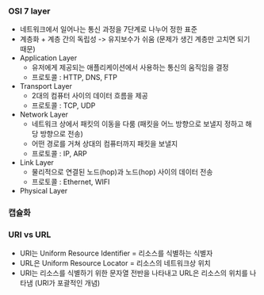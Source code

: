 ### OSI 7 layer
- 네트워크에서 일어나는 통신 과정을 7단계로 나누어 정한 표준
- 계층화 + 계층 간의 독립성 -> 유지보수가 쉬움 (문제가 생긴 계층만 고치면 되기 때문)
- Application Layer
  - 유저에게 제공되는 애플리케이션에서 사용하는 통신의 움직임을 결정
  - 프로토콜 : HTTP, DNS, FTP
- Transport Layer
  - 2대의 컴퓨터 사이의 데이터 흐름을 제공
  - 프로토콜 : TCP, UDP
- Network Layer
  - 네트워크 상에서 패킷의 이동을 다룸 (패킷을 어느 방향으로 보낼지 정하고 해당 방향으로 전송)
  - 어떤 경로를 거쳐 상대의 컴퓨터까지 패킷을 보낼지
  - 프로토콜 : IP, ARP
- Link Layer
  - 물리적으로 연결된 노드(hop)과 노드(hop) 사이의 데이터 전송
  - 프로토콜 : Ethernet, WIFI
- Physical Layer

### 캡슐화

### URI vs URL
- URI는 Uniform Resource Identifier = 리소스를 식별하는 식별자
- URL은 Uniform Resource Locator = 리소스의 네트워크상 위치
- URI는 리소스를 식별하기 위한 문자열 전반을 나타내고 URL은 리소스의 위치를 나타냄 (URI가 포괄적인 개념)
